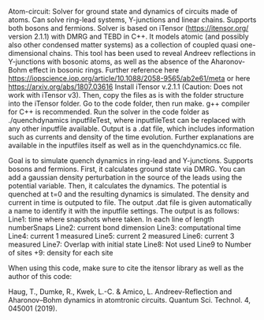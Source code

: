 Atom-circuit: Solver for ground state and dynamics of circuits made of atoms. Can solve ring-lead systems, Y-junctions and linear chains. Supports both bosons and fermions. Solver is based on iTensor (https://itensor.org/ version 2.1.1) with DMRG and TEBD in C++. It models atomic (and possibly also other condensed matter systems) as a collection of coupled quasi one-dimensional chains.
This tool has been used to reveal Andreev reflections in Y-junctions with bosonic atoms, as well as the absence of the Aharonov-Bohm effect in bosonic rings. Further reference here https://iopscience.iop.org/article/10.1088/2058-9565/ab2e61/meta or here https://arxiv.org/abs/1807.03616
Install iTensor v.2.1.1 (Caution: Does not work with iTensor v3). Then, copy the files as is with the folder structure into the iTensor folder. 
Go to the code folder, then run make. g++ compiler for C++ is recommended. Run the solver in the code folder as ./quenchdynamics inputfileTest, where inputfileTest can be replaced with any other inputfile available. Output is a .dat file, which includes information such as currents and density of the time evolution.
Further explanations are available in the inputfiles itself as well as in the quenchdynamics.cc file.

Goal is to simulate quench dynamics in ring-lead and Y-junctions. Supports bosons and fermions.
First, it calculates ground state via DMRG. You can add a gaussian density perturbation in the source of the leads using the potential variable.
Then, it calculates the dynamics. The potential is quenched at t=0 and the resulting dynamics is simulated. The density and current in time is outputed to file.
The output .dat file is given automatically a name to identify it with the inputfile settings.
The output is as follows:
Line1: time where snapshots where taken. In each line of length numberSnaps
Line2: current bond dimension
Line3: computational time
Line4: current 1 measured
Line5: current 2 measured
Line6: current 3 measured
Line7: Overlap with initial state
Line8: Not used
Line9 to Number of sites +9: density for each site



When using this code, make sure to cite the itensor library as well as the author of this code:

Haug, T., Dumke, R., Kwek, L.-C. & Amico, L. Andreev-Reflection and Aharonov–Bohm dynamics in atomtronic circuits. Quantum Sci. Technol. 4, 045001 (2019).

